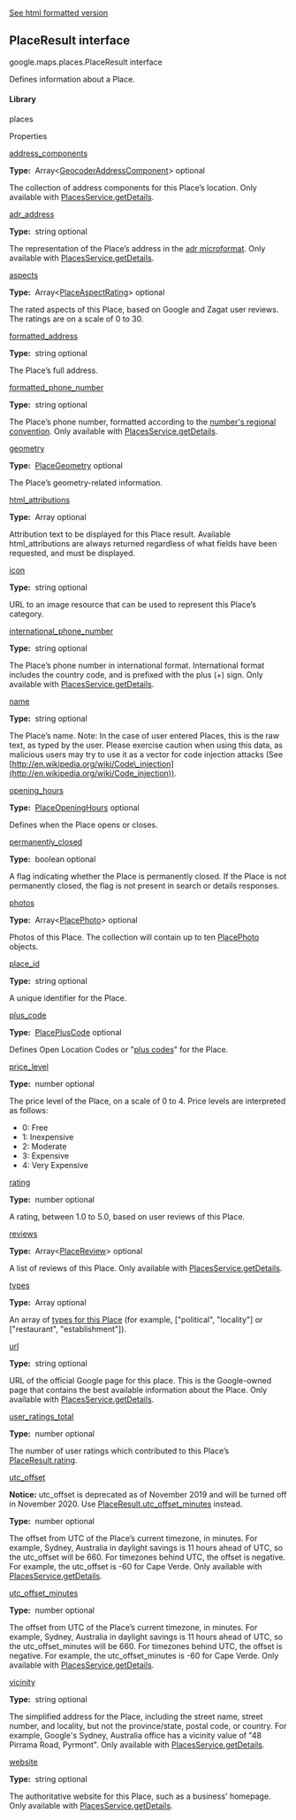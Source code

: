 [See html formatted version](https://huasofoundries.github.io/google-maps-documentation/PlaceResult.html)


PlaceResult interface
---------------------

google.maps.places.PlaceResult interface

Defines information about a Place.

#### Library

places

Properties

[address\_components](#PlaceResult.address_components)

**Type:**  Array<[GeocoderAddressComponent](GeocoderAddressComponent.md)\> optional

The collection of address components for this Place’s location. Only available with [PlacesService.getDetails](/maps/documentation/javascript/reference/places-service#PlacesService.getDetails).

[adr\_address](#PlaceResult.adr_address)

**Type:**  string optional

The representation of the Place’s address in the [adr microformat](http://microformats.org/wiki/adr). Only available with [PlacesService.getDetails](/maps/documentation/javascript/reference/places-service#PlacesService.getDetails).

[aspects](#PlaceResult.aspects)

**Type:**  Array<[PlaceAspectRating](PlaceAspectRating.md)\> optional

The rated aspects of this Place, based on Google and Zagat user reviews. The ratings are on a scale of 0 to 30.

[formatted\_address](#PlaceResult.formatted_address)

**Type:**  string optional

The Place’s full address.

[formatted\_phone\_number](#PlaceResult.formatted_phone_number)

**Type:**  string optional

The Place’s phone number, formatted according to the [number's regional convention](http://en.wikipedia.org/wiki/Local_conventions_for_writing_telephone_numbers). Only available with [PlacesService.getDetails](/maps/documentation/javascript/reference/places-service#PlacesService.getDetails).

[geometry](#PlaceResult.geometry)

**Type:**  [PlaceGeometry](PlaceGeometry.md) optional

The Place’s geometry-related information.

[html\_attributions](#PlaceResult.html_attributions)

**Type:**  Array<string> optional

Attribution text to be displayed for this Place result. Available html\_attributions are always returned regardless of what fields have been requested, and must be displayed.

[icon](#PlaceResult.icon)

**Type:**  string optional

URL to an image resource that can be used to represent this Place’s category.

[international\_phone\_number](#PlaceResult.international_phone_number)

**Type:**  string optional

The Place’s phone number in international format. International format includes the country code, and is prefixed with the plus (+) sign. Only available with [PlacesService.getDetails](/maps/documentation/javascript/reference/places-service#PlacesService.getDetails).

[name](#PlaceResult.name)

**Type:**  string optional

The Place’s name. Note: In the case of user entered Places, this is the raw text, as typed by the user. Please exercise caution when using this data, as malicious users may try to use it as a vector for code injection attacks (See [http://en.wikipedia.org/wiki/Code\_injection](http://en.wikipedia.org/wiki/Code_injection)).

[opening\_hours](#PlaceResult.opening_hours)

**Type:**  [PlaceOpeningHours](PlaceOpeningHours.md) optional

Defines when the Place opens or closes.

[permanently\_closed](#PlaceResult.permanently_closed)

**Type:**  boolean optional

A flag indicating whether the Place is permanently closed. If the Place is not permanently closed, the flag is not present in search or details responses.

[photos](#PlaceResult.photos)

**Type:**  Array<[PlacePhoto](PlacePhoto.md)\> optional

Photos of this Place. The collection will contain up to ten [PlacePhoto](PlacePhoto.md) objects.

[place\_id](#PlaceResult.place_id)

**Type:**  string optional

A unique identifier for the Place.

[plus\_code](#PlaceResult.plus_code)

**Type:**  [PlacePlusCode](PlacePlusCode.md) optional

Defines Open Location Codes or "[plus codes](https://plus.codes/)" for the Place.

[price\_level](#PlaceResult.price_level)

**Type:**  number optional

The price level of the Place, on a scale of 0 to 4. Price levels are interpreted as follows:

*   0: Free
*   1: Inexpensive
*   2: Moderate
*   3: Expensive
*   4: Very Expensive

[rating](#PlaceResult.rating)

**Type:**  number optional

A rating, between 1.0 to 5.0, based on user reviews of this Place.

[reviews](#PlaceResult.reviews)

**Type:**  Array<[PlaceReview](PlaceReview.md)\> optional

A list of reviews of this Place. Only available with [PlacesService.getDetails](/maps/documentation/javascript/reference/places-service#PlacesService.getDetails).

[types](#PlaceResult.types)

**Type:**  Array<string> optional

An array of [types for this Place](/places/supported_types) (for example, \["political", "locality"\] or \["restaurant", "establishment"\]).

[url](#PlaceResult.url)

**Type:**  string optional

URL of the official Google page for this place. This is the Google-owned page that contains the best available information about the Place. Only available with [PlacesService.getDetails](/maps/documentation/javascript/reference/places-service#PlacesService.getDetails).

[user\_ratings\_total](#PlaceResult.user_ratings_total)

**Type:**  number optional

The number of user ratings which contributed to this Place’s [PlaceResult.rating](/maps/documentation/javascript/reference/places-service#PlaceResult.rating).

[utc\_offset](#PlaceResult.utc_offset)

**Notice:** utc\_offset is deprecated as of November 2019 and will be turned off in November 2020. Use [PlaceResult.utc\_offset\_minutes](/maps/documentation/javascript/reference/places-service#PlaceResult.utc_offset_minutes) instead.

**Type:**  number optional

The offset from UTC of the Place’s current timezone, in minutes. For example, Sydney, Australia in daylight savings is 11 hours ahead of UTC, so the utc\_offset will be 660. For timezones behind UTC, the offset is negative. For example, the utc\_offset is \-60 for Cape Verde. Only available with [PlacesService.getDetails](/maps/documentation/javascript/reference/places-service#PlacesService.getDetails).

[utc\_offset\_minutes](#PlaceResult.utc_offset_minutes)

**Type:**  number optional

The offset from UTC of the Place’s current timezone, in minutes. For example, Sydney, Australia in daylight savings is 11 hours ahead of UTC, so the utc\_offset\_minutes will be 660. For timezones behind UTC, the offset is negative. For example, the utc\_offset\_minutes is \-60 for Cape Verde. Only available with [PlacesService.getDetails](/maps/documentation/javascript/reference/places-service#PlacesService.getDetails).

[vicinity](#PlaceResult.vicinity)

**Type:**  string optional

The simplified address for the Place, including the street name, street number, and locality, but not the province/state, postal code, or country. For example, Google's Sydney, Australia office has a vicinity value of "48 Pirrama Road, Pyrmont". Only available with [PlacesService.getDetails](/maps/documentation/javascript/reference/places-service#PlacesService.getDetails).

[website](#PlaceResult.website)

**Type:**  string optional

The authoritative website for this Place, such as a business' homepage. Only available with [PlacesService.getDetails](/maps/documentation/javascript/reference/places-service#PlacesService.getDetails).